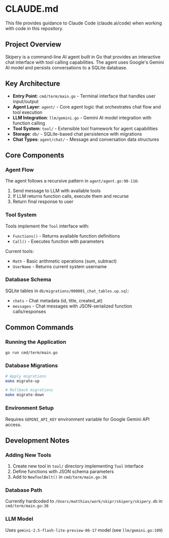 # CLAUDE.md

This file provides guidance to Claude Code (claude.ai/code) when working with code in this repository.

## Project Overview

Skipery is a command-line AI agent built in Go that provides an interactive chat interface with tool calling capabilities. The agent uses Google's Gemini AI model and persists conversations to a SQLite database.

## Key Architecture

- **Entry Point**: `cmd/term/main.go` - Terminal interface that handles user input/output
- **Agent Layer**: `agent/` - Core agent logic that orchestrates chat flow and tool execution
- **LLM Integration**: `llm/gemini.go` - Gemini AI model integration with function calling
- **Tool System**: `tool/` - Extensible tool framework for agent capabilities
- **Storage**: `db/` - SQLite-based chat persistence with migrations
- **Chat Types**: `agent/chat/` - Message and conversation data structures

## Core Components

### Agent Flow
The agent follows a recursive pattern in `agent/agent.go:90-116`:
1. Send message to LLM with available tools
2. If LLM returns function calls, execute them and recurse
3. Return final response to user

### Tool System
Tools implement the `Tool` interface with:
- `Functions()` - Returns available function definitions
- `Call()` - Executes function with parameters

Current tools:
- `Math` - Basic arithmetic operations (sum, subtract)
- `UserName` - Returns current system username

### Database Schema
SQLite tables in `db/migrations/000001_chat_tables.up.sql`:
- `chats` - Chat metadata (id, title, created_at)
- `messages` - Chat messages with JSON-serialized function calls/responses

## Common Commands

### Running the Application
```bash
go run cmd/term/main.go
```

### Database Migrations
```bash
# Apply migrations
make migrate-up

# Rollback migrations  
make migrate-down
```

### Environment Setup
Requires `GEMINI_API_KEY` environment variable for Google Gemini API access.

## Development Notes

### Adding New Tools
1. Create new tool in `tool/` directory implementing `Tool` interface
2. Define functions with JSON schema parameters
3. Add to `NewToolBelt()` in `cmd/term/main.go:36`

### Database Path
Currently hardcoded to `/Users/matthias/work/skipr/skipery/skipery.db` in `cmd/term/main.go:30`

### LLM Model
Uses `gemini-2.5-flash-lite-preview-06-17` model (see `llm/gemini.go:109`)
